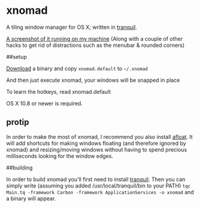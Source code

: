 xnomad
======

A tiling window manager for OS X; written in [tranquil](https://github.com/fjolnir/tranquil).

[A screenshot of it running on my machine](http://d.asgeirsson.is/MIUS) (Along with a couple of other hacks to get rid of distractions such as the menubar & rounded corners)

##setup

[Download](https://github.com/fjolnir/xnomad/downloads) a binary and copy `xnomad.default` to `~/.xnomad`

And then just execute xnomad, your windows will be snapped in place

To learn the hotkeys, read xnomad.default

OS X 10.8 or newer is required.

## protip

In order to make the most of xnomad, I recommend you also install [afloat](http://infinite-labs.net/afloat/). It will add shortcuts for making windows floating (and therefore ignored by xnomad) and resizing/moving windows without having to spend precious milliseconds looking for the window edges.

##building

In order to build xnomad you'll first need to install [tranquil](https://github.com/fjolnir/tranquil). Then you can simply write (assuming you added /usr/local/tranquil/bin to your PATH) `tqc Main.tq -framework Carbon -framework ApplicationServices -o xnomad` and a binary will appear.
